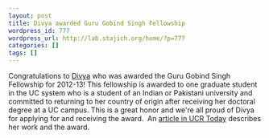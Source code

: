 ```yaml
---
layout: post
title: Divya awarded Guru Gobind Singh Fellowship
wordpress_id: 777
wordpress_url: http://lab.stajich.org/home/?p=777
categories: []
tags: []
---
```

Congratulations to [Divya](http://lab.stajich.org/home/people/divya-sain/ "Divya Sain") who was awarded the Guru Gobind Singh Fellowship for 2012-13! This fellowship is awarded to one graduate student in the UC system who is a student of an Indian or Pakistani university and committed to returning to her country of origin after receiving her doctoral degree at a UC campus. This is a great honor and we're all proud of Divya for applying for and receiving the award.  An [article in UCR Today](http://ucrtoday.ucr.edu/7959) describes her work and the award.
